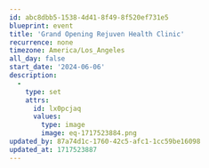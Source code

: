 ```yaml
---
id: abc8dbb5-1538-4d41-8f49-8f520ef731e5
blueprint: event
title: 'Grand Opening Rejuven Health Clinic'
recurrence: none
timezone: America/Los_Angeles
all_day: false
start_date: '2024-06-06'
description:
  -
    type: set
    attrs:
      id: lx0pcjaq
      values:
        type: image
        image: eq-1717523884.png
updated_by: 87a74d1c-1760-42c5-afc1-1cc59be16098
updated_at: 1717523887
---
```

